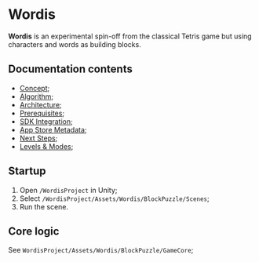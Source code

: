 # Wordis

<b>Wordis</b> is an experimental spin-off from the classical Tetris game but using characters and words as building blocks.

## Documentation contents
- [Concept](docs/concept.md);
- [Algorithm](docs/algorithm.md);
- [Architecture](docs/architecture.md);
- [Prerequisites](docs/prerequisites.md);
- [SDK Integration](docs/SDK_Integration.pdf);
- [App Store Metadata](docs/appstore-metadata.md);
- [Next Steps](docs/next-steps.md);
- [Levels & Modes](docs/levels.md);

## Startup

1. Open `/WordisProject` in Unity;
2. Select `/WordisProject/Assets/Wordis/BlockPuzzle/Scenes`;
3. Run the scene.

## Core logic
See `WordisProject/Assets/Wordis/BlockPuzzle/GameCore`;